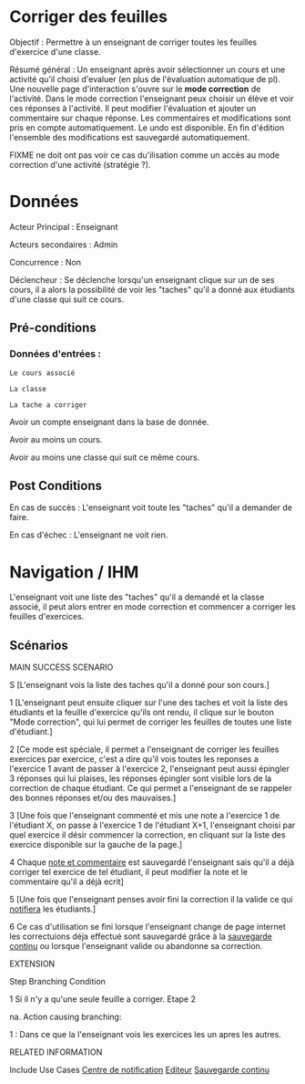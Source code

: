 # Corriger des feuilles

Objectif : Permettre à un enseignant de corriger toutes les feuilles d'exercice d'une classe.

Résumé général : Un enseignant après avoir sélectionner un cours et une activité qu'il choisi d'evaluer (en plus de l'évaluation automatique de pl). Une nouvelle page d'interaction s'ouvre sur le **mode correction** de l'activité. Dans le mode correction l'enseignant peux choisir un élève et voir ces réponses à l'activité. Il peut modifier l'évaluation et ajouter un commentaire sur chaque réponse. Les commentaires et modifications sont pris en compte automatiquement. Le undo est disponible. En fin d'édition l'ensemble des modifications est sauvegardé automatiquement.

FIXME ne doit ont pas voir ce cas du'ilisation comme un accès au mode correction d'une activité (stratégie ?).

# Données

Acteur Principal : Enseignant

Acteurs secondaires : Admin

Concurrence : Non

Déclencheur : Se déclenche lorsqu'un enseignant clique sur un de ses cours, il a alors la possibilité de voir les "taches" qu'il a donné aux étudiants d'une classe qui suit ce cours.


## Pré-conditions

### Données d'entrées :
	Le cours associé

	La classe

	La tache a corriger

Avoir un compte enseignant dans la base de donnée.

Avoir au moins un cours.

Avoir au moins une classe qui suit ce même cours.

## Post Conditions

En cas de succès : L'enseignant voit toute les "taches" qu'il a demander de faire.

En cas d'échec : L'enseignant ne voit rien.

# Navigation / IHM 

L'enseignant voit une liste des "taches" qu'il a demandé et la classe associé, il peut alors entrer en mode correction et commencer a corriger les feuilles d'exercices.


## Scénarios

MAIN SUCCESS SCENARIO

S	[L'enseignant vois la liste des taches qu'il a donné pour son cours.]

1	[L'enseignant peut ensuite cliquer sur l'une des taches et voit la liste des étudiants et la feuille d'exercice qu'ils ont rendu, il clique sur le bouton "Mode correction", qui lui permet de corriger les feuilles de toutes une liste d'étudiant.]

2	[Ce mode est spéciale, il permet a l'enseignant de corriger les feuilles exercices par exercice, c'est a dire qu'il vois toutes les reponses a l'exercice 1 avant de passer à l'exercice 2, l'enseignant peut aussi épingler 3 réponses qui lui plaises, les réponses épingler sont visible lors de la correction de chaque étudiant. Ce qui permet a l'enseignant de se rappeler des bonnes réponses et/ou des mauvaises.] 

3	[Une fois que l'enseignant commenté et mis une note a l'exercice 1 de l'étudiant X, on  passe à l'exercice 1 de l'étudiant X+1, l'enseignant choisi par quel exercice il désir commencer la correction, en cliquant sur la liste des exercice disponible sur la gauche de la page.]

4	Chaque [note et commentaire](/editeur.md) est sauvegardé l'enseignant sais qu'il a déjà corriger tel exercice de tel étudiant, il peut modifier la note et le commentaire qu'il a déjà ecrit]

5	[Une fois que l'enseignant penses avoir fini la correction il la valide ce qui [notifiera](/centredenotification.md) les étudiants.]

6   Ce cas d'utilisation se fini lorsque l'enseignant change de page internet les correctuions déja effectué sont sauvegardé grâce à la [sauvegarde continu](sauvegardecontinu.md) ou lorsque l'enseignant valide ou abandonne sa correction.


EXTENSION 

Step    Branching Condition

1	 Si il n'y a qu'une seule feuille a corriger. Etape 2

na.  Action causing branching:

1 : Dans ce que la l'enseignant vois les exercices les un apres les autres.

RELATED INFORMATION

Include Use Cases	[Centre de notification](/centredenotification.md) [Editeur](/editeur.md) [Sauvegarde continu](sauvegardecontinu.md) 



<!--- 
Author : Jordan
Validator :  
-->
